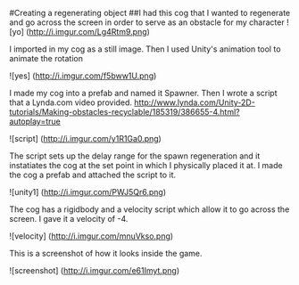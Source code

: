 #Creating a regenerating object
##I had this cog that I wanted to regenerate and go across the screen in order to serve as an obstacle for my character
![yo]
(http://i.imgur.com/Lg4Rtm9.png)

I imported in my cog as a still image. Then I used Unity's animation tool to animate the rotation

![yes]
(http://i.imgur.com/f5bww1U.png)

I made my cog into a prefab and named it Spawner. Then I wrote a script that a Lynda.com video provided.
http://www.lynda.com/Unity-2D-tutorials/Making-obstacles-recyclable/185319/386655-4.html?autoplay=true

![script]
(http://i.imgur.com/y1R1Ga0.png)

The script sets up the delay range for the spawn regeneration and it instatiates the cog at the set point in which I physically placed it at. I made the cog a prefab and attached the script to it.

![unity1]
(http://i.imgur.com/PWJ5Qr6.png)

The cog has a rigidbody and a velocity script which allow it to go across the screen. I gave it a velocity of -4.

![velocity]
(http://i.imgur.com/mnuVkso.png)

This is a screenshot of how it looks inside the game.

![screenshot]
(http://i.imgur.com/e61Imyt.png)

